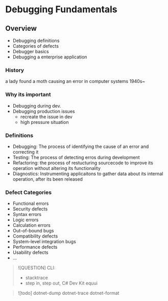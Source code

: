 # Debugging Fundamentals

## Overview

- Debugging definitions
- Categories of defects
- Debugger basics
- Debugging a enterprise application

### History

a lady found a moth causing an error in computer systems 1940s~

### Why its important

- Debugging during dev.
- Debugging production issues
  - recreate the issue in dev
  - high pressure situation

### Definitions

- Debugging: The process of identifying the cause of an error and correcting it
- Testing: The process of detecting erros during development
- Refactoring: the process of restucturing sourcecode to improve its operation
  without altering its functionality
- Diagnostics: Instrumenting applicaitons to gather data about its internal operation,
  after its been released

### Defect Categories

- Functional errors
- Security defects
- Syntax errors
- Logic errors
- Calculation errors
- Out-of-bound bugs
- Compatibility defects
- System-level integration bugs
- Performance defects
- Usability defects
- ...

> ![QUESTION]
> CLI:
>
> - stacktrace
> - step in, step out,
>   C# Dev Kit equui

> ![todo]
> dotnet-dump
> dotnet-trace
> dotnet-format
